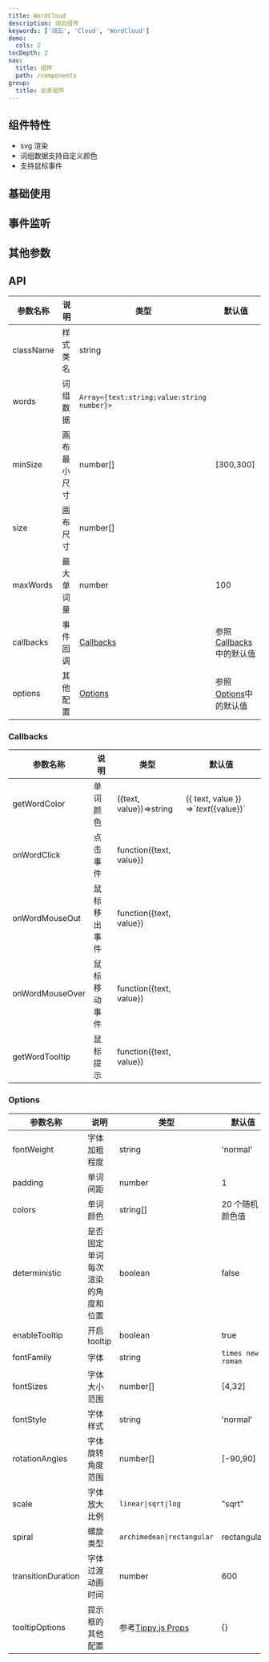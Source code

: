 ```yaml
---
title: WordCloud
description: 词云组件
keywords: ['词云', 'Cloud', 'WordCloud']
demo:
  cols: 2
tocDepth: 2
nav:
  title: 组件
  path: /components
group:
  title: 业务组件
---
```


## 组件特性

- svg 渲染
- 词组数据支持自定义颜色
- 支持鼠标事件

## 基础使用

<code src="./demos/demo1.tsx" ></code>

## 事件监听

<code src="./demos/demo2.tsx" ></code>

## 其他参数

<code src="./demos/demo3.tsx" ></code>

## API

| 参数名称  | 说明         | 类型                                       | 默认值                                |
| --------- | ------------ | ------------------------------------------ | ------------------------------------- |
| className | 样式类名     | string                                     |                                       |
| words     | 词组数据     | `Array<{text:string;value:string number}>` |                                       |
| minSize   | 画布最小尺寸 | number[]                                   | [300,300]                             |
| size      | 画布尺寸     | number[]                                   |                                       |
| maxWords  | 最大单词量   | number                                     | 100                                   |
| callbacks | 事件回调     | [Callbacks](#Callbacks)                    | 参照[Callbacks](#Callbacks)中的默认值 |
| options   | 其他配置     | [Options](#Options)                        | 参照[Options](#Options)中的默认值     |

### Callbacks

| 参数名称        | 说明         | 类型                    | 默认值                                     |
| --------------- | ------------ | ----------------------- | ------------------------------------------ |
| getWordColor    | 单词颜色     | ({text, value})=>string | ({ text, value }) =>\`${text} (${value})\` |
| onWordClick     | 点击事件     | function({text, value}) |                                            |
| onWordMouseOut  | 鼠标移出事件 | function({text, value}) |                                            |
| onWordMouseOver | 鼠标移动事件 | function({text, value}) |                                            |
| getWordTooltip  | 鼠标提示     | function({text, value}) |                                            |

### Options

| 参数名称           | 说明                             | 类型                                                                  | 默认值            |
| ------------------ | -------------------------------- | --------------------------------------------------------------------- | ----------------- |
| fontWeight         | 字体加粗程度                     | string                                                                | 'normal'          |
| padding            | 单词间距                         | number                                                                | 1                 |
| colors             | 单词颜色                         | string[]                                                              | 20 个随机颜色值   |
| deterministic      | 是否固定单词每次渲染的角度和位置 | boolean                                                               | false             |
| enableTooltip      | 开启 tooltip                     | boolean                                                               | true              |
| fontFamily         | 字体                             | string                                                                | `times new roman` |
| fontSizes          | 字体大小范围                     | number[]                                                              | [4,32]            |
| fontStyle          | 字体样式                         | string                                                                | 'normal'          |
| rotationAngles     | 字体旋转角度范围                 | number[]                                                              | [-90,90]          |
| scale              | 字体放大比例                     | `linear\|sqrt\|log`                                                   | "sqrt"            |
| spiral             | 螺旋类型                         | `archimedean\|rectangular`                                            | rectangular       |
| transitionDuration | 字体过渡动画时间                 | number                                                                | 600               |
| tooltipOptions     | 提示框的其他配置                 | 参考[Tippy.js Props](https://atomiks.github.io/tippyjs/v6/all-props/) | {}                |
